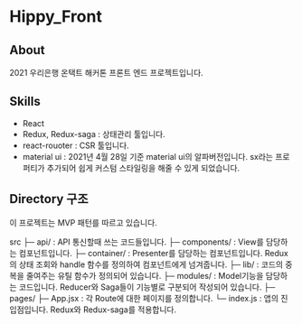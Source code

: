 # Hippy_Front

## About

2021 우리은행 온택트 해커톤 프론트 엔드 프로젝트입니다.

## Skills

- React
- Redux, Redux-saga : 상태관리 툴입니다.
- react-rouoter : CSR 툴입니다.
- material ui : 2021년 4월 28일 기준 material ui의 알파버전입니다. sx라는 프로퍼티가 추가되어 쉽게 커스텀 스타일링을 해줄 수 있게 되었습니다.

## Directory 구조

이 프로젝트는 MVP 패턴를 따르고 있습니다.

src
├─ api/ : API 통신할때 쓰는 코드들입니다.
├─ components/ : View를 담당하는 컴포넌트입니다.
├─ container/ : Presenter를 담당하는 컴포넌트입니다. Redux의 상태 조회와 handle 함수를 정의하여 컴포넌트에게 넘겨줍니다.
├─ lib/ : 코드의 중복을 줄여주는 유틸 함수가 정의되어 있습니다.
├─ modules/ : Model기능을 담당하는 코드입니다. Reducer와 Saga들이 기능별로 구분되어 작성되어 있습니다.
├─ pages/
├─ App.jsx : 각 Route에 대한 페이지를 정의합니다.
└─ index.js : 앱의 진입점입니다. Redux와 Redux-saga를 적용합니다.
